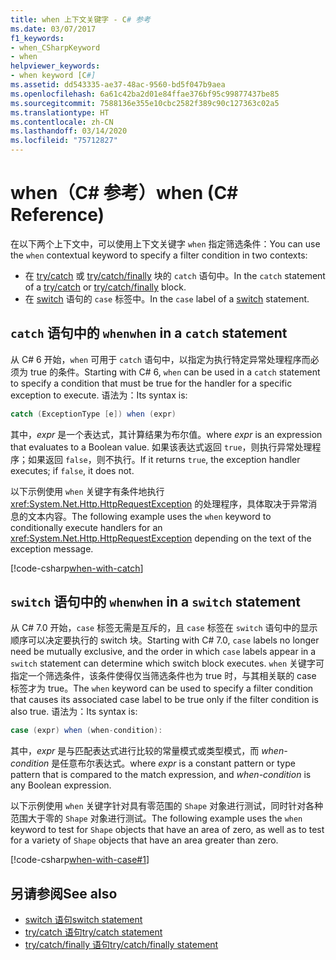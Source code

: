 ```yaml
---
title: when 上下文关键字 - C# 参考
ms.date: 03/07/2017
f1_keywords:
- when_CSharpKeyword
- when
helpviewer_keywords:
- when keyword [C#]
ms.assetid: dd543335-ae37-48ac-9560-bd5f047b9aea
ms.openlocfilehash: 6a61c42ba2d01e84ffae376bf95c99877437be85
ms.sourcegitcommit: 7588136e355e10cbc2582f389c90c127363c02a5
ms.translationtype: HT
ms.contentlocale: zh-CN
ms.lasthandoff: 03/14/2020
ms.locfileid: "75712827"
---
```

# <a name="when-c-reference"></a><span data-ttu-id="1193b-102">when（C# 参考）</span><span class="sxs-lookup"><span data-stu-id="1193b-102">when (C# Reference)</span></span>

<span data-ttu-id="1193b-103">在以下两个上下文中，可以使用上下文关键字 `when` 指定筛选条件：</span><span class="sxs-lookup"><span data-stu-id="1193b-103">You can use the `when` contextual keyword to specify a filter condition in two contexts:</span></span>

- <span data-ttu-id="1193b-104">在 [try/catch](try-catch.md) 或 [try/catch/finally](try-catch-finally.md) 块的 `catch` 语句中。</span><span class="sxs-lookup"><span data-stu-id="1193b-104">In the `catch` statement of a [try/catch](try-catch.md) or [try/catch/finally](try-catch-finally.md) block.</span></span>
- <span data-ttu-id="1193b-105">在 [switch](switch.md) 语句的 `case` 标签中。</span><span class="sxs-lookup"><span data-stu-id="1193b-105">In the `case` label of a [switch](switch.md) statement.</span></span>

## <a name="when-in-a-catch-statement"></a><span data-ttu-id="1193b-106">`catch` 语句中的 `when`</span><span class="sxs-lookup"><span data-stu-id="1193b-106">`when` in a `catch` statement</span></span>

<span data-ttu-id="1193b-107">从 C# 6 开始，`when` 可用于 `catch` 语句中，以指定为执行特定异常处理程序而必须为 true 的条件。</span><span class="sxs-lookup"><span data-stu-id="1193b-107">Starting with C# 6, `when` can be used in a `catch` statement to specify a condition that must be true for the handler for a specific exception to execute.</span></span> <span data-ttu-id="1193b-108">语法为：</span><span class="sxs-lookup"><span data-stu-id="1193b-108">Its syntax is:</span></span>

```csharp
catch (ExceptionType [e]) when (expr)
```

<span data-ttu-id="1193b-109">其中，*expr* 是一个表达式，其计算结果为布尔值。</span><span class="sxs-lookup"><span data-stu-id="1193b-109">where *expr* is an expression that evaluates to a Boolean value.</span></span> <span data-ttu-id="1193b-110">如果该表达式返回 `true`，则执行异常处理程序；如果返回 `false`，则不执行。</span><span class="sxs-lookup"><span data-stu-id="1193b-110">If it returns `true`, the exception handler executes; if `false`, it does not.</span></span>

<span data-ttu-id="1193b-111">以下示例使用 `when` 关键字有条件地执行 <xref:System.Net.Http.HttpRequestException> 的处理程序，具体取决于异常消息的文本内容。</span><span class="sxs-lookup"><span data-stu-id="1193b-111">The following example uses the `when` keyword to conditionally execute handlers for an <xref:System.Net.Http.HttpRequestException> depending on the text of the exception message.</span></span>

[!code-csharp[when-with-catch](~/samples/snippets/csharp/language-reference/keywords/when/catch.cs)]

## <a name="when-in-a-switch-statement"></a><span data-ttu-id="1193b-112">`switch` 语句中的 `when`</span><span class="sxs-lookup"><span data-stu-id="1193b-112">`when` in a `switch` statement</span></span>

<span data-ttu-id="1193b-113">从 C# 7.0 开始，`case` 标签无需是互斥的，且 `case` 标签在 `switch` 语句中的显示顺序可以决定要执行的 switch 块。</span><span class="sxs-lookup"><span data-stu-id="1193b-113">Starting with C# 7.0, `case` labels no longer need be mutually exclusive, and the order in which `case` labels appear in a `switch` statement can determine which switch block executes.</span></span> <span data-ttu-id="1193b-114">`when` 关键字可指定一个筛选条件，该条件使得仅当筛选条件也为 true 时，与其相关联的 case 标签才为 true。</span><span class="sxs-lookup"><span data-stu-id="1193b-114">The `when` keyword can be used to specify a filter condition that causes its associated case label to be true only if the filter condition is also true.</span></span> <span data-ttu-id="1193b-115">语法为：</span><span class="sxs-lookup"><span data-stu-id="1193b-115">Its syntax is:</span></span>

```csharp
case (expr) when (when-condition):
```

<span data-ttu-id="1193b-116">其中，*expr* 是与匹配表达式进行比较的常量模式或类型模式，而 *when-condition* 是任意布尔表达式。</span><span class="sxs-lookup"><span data-stu-id="1193b-116">where *expr* is a constant pattern or type pattern that is compared to the match expression, and *when-condition* is any Boolean expression.</span></span>

<span data-ttu-id="1193b-117">以下示例使用 `when` 关键字针对具有零范围的 `Shape` 对象进行测试，同时针对各种范围大于零的 `Shape` 对象进行测试。</span><span class="sxs-lookup"><span data-stu-id="1193b-117">The following example uses the `when` keyword to test for `Shape` objects that have an area of zero, as well as to test for a variety of `Shape` objects that have an area greater than zero.</span></span>

[!code-csharp[when-with-case#1](~/samples/snippets/csharp/language-reference/keywords/when/when.cs#1)]

## <a name="see-also"></a><span data-ttu-id="1193b-118">另请参阅</span><span class="sxs-lookup"><span data-stu-id="1193b-118">See also</span></span>

- [<span data-ttu-id="1193b-119">switch 语句</span><span class="sxs-lookup"><span data-stu-id="1193b-119">switch statement</span></span>](switch.md)
- [<span data-ttu-id="1193b-120">try/catch 语句</span><span class="sxs-lookup"><span data-stu-id="1193b-120">try/catch statement</span></span>](try-catch.md)
- [<span data-ttu-id="1193b-121">try/catch/finally 语句</span><span class="sxs-lookup"><span data-stu-id="1193b-121">try/catch/finally statement</span></span>](try-catch-finally.md)
